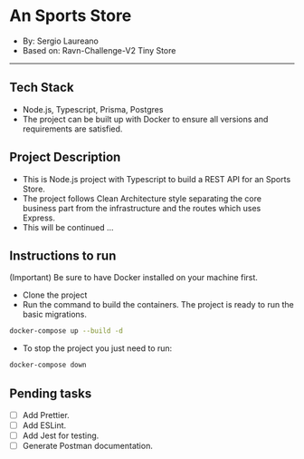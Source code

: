 # An Sports Store

- By: Sergio Laureano
- Based on: Ravn-Challenge-V2 Tiny Store
---------------------------

## Tech Stack

- Node.js, Typescript, Prisma, Postgres
- The project can be built up with Docker to ensure all versions and requirements are satisfied.

## Project Description

- This is Node.js project with Typescript to build a REST API for an Sports Store.
- The project follows Clean Architecture style separating the core business part from the infrastructure and the routes which uses Express.
- This will be continued ...

## Instructions to run 

(Important) Be sure to have Docker installed on your machine first.
- Clone the project
- Run the command to build the containers. The project is ready to run the basic migrations.
```sh
docker-compose up --build -d
```

- To stop the project you just need to run: 
```sh
docker-compose down
```

## Pending tasks

- [ ] Add Prettier.
- [ ] Add ESLint.
- [ ] Add Jest for testing.
- [ ] Generate Postman documentation.